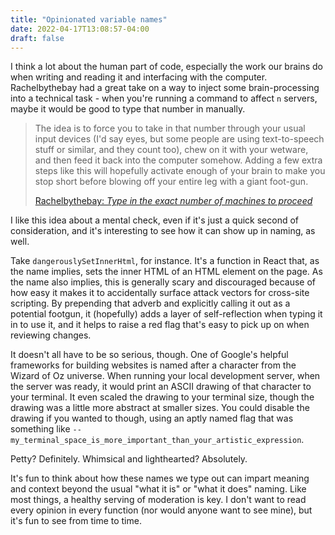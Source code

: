 ```yaml
---
title: "Opinionated variable names"
date: 2022-04-17T13:08:57-04:00
draft: false
---
```


I think a lot about the human part of code, especially the work our brains do when writing and reading it and interfacing with the computer. Rachelbythebay had a great take on a way to inject some brain-processing into a technical task - when you're running a command to affect `n` servers, maybe it would be good to type that number in manually.

> The idea is to force you to take in that number through your usual input devices (I'd say eyes, but some people are using text-to-speech stuff or similar, and they count too), chew on it with your wetware, and then feed it back into the computer somehow. Adding a few extra steps like this will hopefully activate enough of your brain to make you stop short before blowing off your entire leg with a giant foot-gun.
>
> [Rachelbythebay: *Type in the exact number of machines to proceed*](https://rachelbythebay.com/w/2020/10/26/num/)


I like this idea about a mental check, even if it's just a quick second of consideration, and it's interesting to see how it can show up in naming, as well.

Take `dangerouslySetInnerHtml`, for instance. It's a function in React that, as the name implies, sets the inner HTML of an HTML element on the page. As the name also implies, this is generally scary and discouraged because of how easy it makes it to accidentally surface attack vectors for cross-site scripting. By prepending that adverb and explicitly calling it out as a potential footgun, it (hopefully) adds a layer of self-reflection when typing it in to use it, and it helps to raise a red flag that's easy to pick up on when reviewing changes.

It doesn't all have to be so serious, though. One of Google's helpful frameworks for building websites is named after a character from the Wizard of Oz universe. When running your local development server, when the server was ready, it would print an ASCII drawing of that character to your terminal. It even scaled the drawing to your terminal size, though the drawing was a little more abstract at smaller sizes. You could disable the drawing if you wanted to though, using an aptly named flag that was something like `--my_terminal_space_is_more_important_than_your_artistic_expression`.

Petty? Definitely. Whimsical and lighthearted? Absolutely.

It's fun to think about how these names we type out can impart meaning and context beyond the usual "what it is" or "what it does" naming. Like most things, a healthy serving of moderation is key. I don't want to read every opinion in every function (nor would anyone want to see mine), but it's fun to see from time to time.
